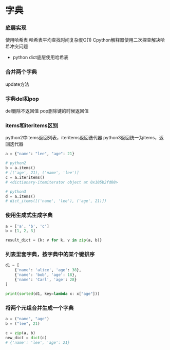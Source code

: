 # 字典


### 底层实现

使用哈希表
哈希表平均查找时间复杂度O(1)
Cpython解释器使用二次探查解决哈希冲突问题

* python dict底层使用哈希表


### 合并两个字典

update方法


### 字典del和pop

del删除不返回值
pop删除键的时候返回值


### items和iteritems区别

python2中items返回列表，iteritems返回迭代器
python3返回统一为items，返回迭代器

```python
a = {"name": "lee", "age": 21}

# python2
b = a.items()
# [('age', 21), ('name', 'lee')]
c = a.iteritems()
# <dictionary-itemiterator object at 0x105b2fd08>

# python3
d = a.items()
# dict_items([('name', 'lee'), ('age', 21)])
```


### 使用生成式生成字典

```python
a = ['a', 'b', 'c']
b = [1, 2, 3]

result_dict = {k: v for k, v in zip(a, b)}
```

### 列表里套字典，按字典中的某个键排序

```python
d1 = [
    {'name': 'alice', 'age': 38},
    {'name': 'bob', 'age': 18},
    {'name': 'Carl', 'age': 28}
]

print(sorted(d1, key=lambda x: x["age"]))
```


### 将两个元组合并生成一个字典

```python
a = ("name", "age")
b = ("lee", 21)

c = zip(a, b)
new_dict = dict(c)
# {'name': 'lee', 'age': 21}
```
